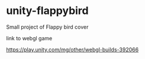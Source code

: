 # unity-flappybird
Small project of Flappy bird cover

link to webgl game

https://play.unity.com/mg/other/webgl-builds-392066